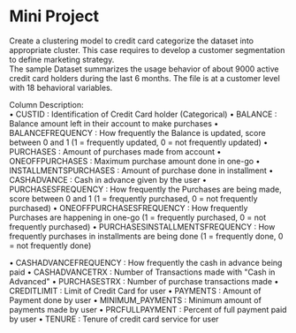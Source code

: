 # **Mini Project**

Create a clustering model to credit card categorize the dataset
into appropriate cluster.
This case requires to develop a customer
segmentation to define marketing strategy. </br> The
sample Dataset summarizes the usage behavior of about 9000 active credit card
holders during the last 6 months. The file is at a customer level with 18 behavioral
variables.

Column Description:</br>
• CUSTID : Identification of Credit Card holder (Categorical)
• BALANCE : Balance amount left in their account to make purchases
• BALANCEFREQUENCY : How frequently the Balance is updated, score between 0
and 1 (1 = frequently updated, 0 = not frequently updated)
• PURCHASES : Amount of purchases made from account
• ONEOFFPURCHASES : Maximum purchase amount done in one-go
• INSTALLMENTSPURCHASES : Amount of purchase done in installment
• CASHADVANCE : Cash in advance given by the user
• PURCHASESFREQUENCY : How frequently the Purchases are being made, score
between 0 and 1 (1 = frequently purchased, 0 = not frequently purchased)
• ONEOFFPURCHASESFREQUENCY : How frequently Purchases are happening in
one-go (1 = frequently purchased, 0 = not frequently purchased)
• PURCHASESINSTALLMENTSFREQUENCY : How frequently purchases in
installments are being done (1 = frequently done, 0 = not frequently done)

• CASHADVANCEFREQUENCY : How frequently the cash in advance being paid
• CASHADVANCETRX : Number of Transactions made with "Cash in Advanced"
• PURCHASESTRX : Number of purchase transactions made
• CREDITLIMIT : Limit of Credit Card for user
• PAYMENTS : Amount of Payment done by user
• MINIMUM_PAYMENTS : Minimum amount of payments made by user
• PRCFULLPAYMENT : Percent of full payment paid by user
• TENURE : Tenure of credit card service for user
